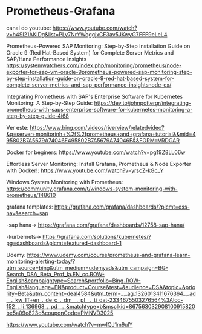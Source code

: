 # Prometheus-Grafana

canal do youtube: https://www.youtube.com/watch?v=h4Sl21AKiDg&list=PLy7NrYWoggjxCF3av5JKwyG7FFF9eLeL4

Prometheus-Powered SAP Monitoring: Step-by-Step Installation Guide on Oracle 9 (Red Hat-Based System) for Complete Server Metrics and SAP/Hana Performance Insights
https://systemwatchers.com/index.php/monitoring/prometheus/node-exporter-for-sap-vm-oracle-9prometheus-powered-sap-monitoring-step-by-step-installation-guide-on-oracle-9-red-hat-based-system-for-complete-server-metrics-and-sap-performance-insightsnode-ex/

Integrating Prometheus with SAP's Enterprise Software for Kubernetes Monitoring: A Step-by-Step Guide: 
https://dev.to/johnpottergr/integrating-prometheus-with-saps-enterprise-software-for-kubernetes-monitoring-a-step-by-step-guide-4i68

Ver este: 
https://www.bing.com/videos/riverview/relatedvideo?&q=server+monitorinh+%2f%2fprometheus+and+grafana+tutorial&&mid=495802B7A5679A74046F495802B7A5679A74046F&&FORM=VRDGAR

Docker for beginers: 
https://www.youtube.com/watch?v=pg19Z8LL06w

Effortless Server Monitoring: Install Grafana, Prometheus & Node Exporter with Docker!: 
https://www.youtube.com/watch?v=yrscZ-kGc_Y

Windows System Monitoring with Prometheus:
https://community.grafana.com/t/windows-system-monitoring-with-prometheus/148610

grafana templates: https://grafana.com/grafana/dashboards/?plcmt=oss-nav&search=sap

-sap hana-> https://grafana.com/grafana/dashboards/12758-sap-hana/

-kurbernets-> https://grafana.com/solutions/kubernetes/?pg=dashboards&plcmt=featured-dashboard-1

Udemy:
https://www.udemy.com/course/prometheus-and-grafana-learn-monitoring-alerting-today/?utm_source=bing&utm_medium=udemyads&utm_campaign=BG-Search_DSA_Beta_Prof_la.EN_cc.ROW-English&campaigntype=Search&portfolio=Bing-ROW-English&language=EN&product=Course&test=&audience=DSA&topic=&priority=Beta&utm_content=deal4584&utm_term=_._ag_1326013411676364_._ad__._kw_IT+en_._de_c_._dm__._pl__._ti_dat-2334675503276564%3Aloc-152_._li_136968_._pd__._&matchtype=b&msclkid=867563032908100915820be5a09e823d&couponCode=PMNVD3025



https://www.youtube.com/watch?v=mwIQJ1m9ulY

